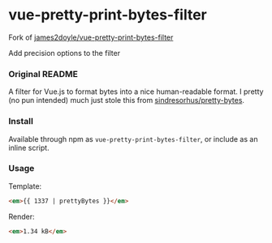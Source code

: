# vue-pretty-print-bytes-filter

Fork of [james2doyle/vue-pretty-print-bytes-filter](https://github.com/james2doyle/vue-pretty-print-bytes-filter)

Add precision options to the filter

### Original README

A filter for Vue.js to format bytes into a nice human-readable format. I pretty (no pun intended) much just stole this from [sindresorhus/pretty-bytes](https://github.com/sindresorhus/pretty-bytes).

### Install

Available through npm as `vue-pretty-print-bytes-filter`, or include as an inline script.

### Usage

Template:

```html
<em>{{ 1337 | prettyBytes }}</em>
```

Render:

```html
<em>1.34 kB</em>
```